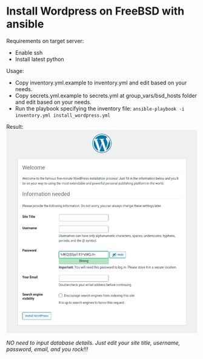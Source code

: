 # Install Wordpress on FreeBSD with ansible

Requirements on target server:

- Enable ssh
- Install latest python

Usage:

- Copy inventory.yml.example to inventory.yml and edit based on your needs.
- Copy secrets.yml.example to secrets.yml at group_vars/bsd_hosts folder and edit based on your needs.
- Run the playbook specifying the inventory file: `ansible-playbook -i inventory.yml install_wordpress.yml`

Result:
![ wordpress installation page](images/image.png "Wordpress initial setup")

_NO need to input database details. Just edit your site title, username, password, email, and you rock!!!_
